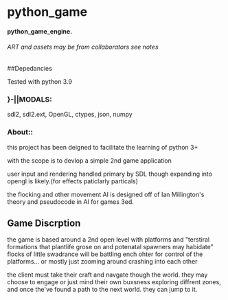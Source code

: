 # python_game
#### python_game_engine.
###### ART and assets may be from collaborators see notes

##Depedancies

 Tested with python 3.9

### }-||MODALS:
 sdl2, sdl2.ext, OpenGL, ctypes, json, numpy


### About::
this project has been deigned to facilitate 
the learning of python 3+

with the scope is to devlop a simple 2nd game application

user input and rendering handled primary by SDL though expanding
into opengl is likely.(for effects paticlarly particals)

the flocking and other movement AI is designed off of
Ian Millington's  theory and pseudocode in
AI for games 3ed. 

## Game Discrption 

the game is based around a 2nd open level
with platforms and "terstiral formations that
plantlife grose on and potenatal spawners may habidate"
flocks of little swadrance will be battling ench ohter for control
of the platforms... or mostly just zooming around crashing into each other

the client must take their craft and navgate though the world. 
they may choose to engage or just mind their own buxsness exploring 
diffrent zones, and once the've found a path to the next world.
they can jump to it. 
